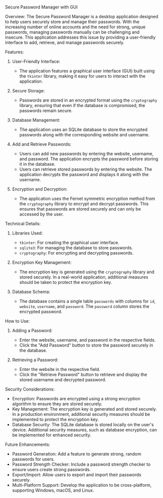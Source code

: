 Secure Password Manager with GUI

 Overview:
The Secure Password Manager is a desktop application designed to help users securely store and manage their passwords. With the increasing number of online accounts and the need for strong, unique passwords, managing passwords manually can be challenging and insecure. This application addresses this issue by providing a user-friendly interface to add, retrieve, and manage passwords securely.

 Features:
1. User-Friendly Interface:
   - The application features a graphical user interface (GUI) built using the `tkinter` library, making it easy for users to interact with the application.

2. Secure Storage:
   - Passwords are stored in an encrypted format using the `cryptography` library, ensuring that even if the database is compromised, the passwords remain secure.

3. Database Management:
   - The application uses an SQLite database to store the encrypted passwords along with the corresponding website and username.

4. Add and Retrieve Passwords:
   - Users can add new passwords by entering the website, username, and password. The application encrypts the password before storing it in the database.
   - Users can retrieve stored passwords by entering the website. The application decrypts the password and displays it along with the username.

5. Encryption and Decryption:
   - The application uses the Fernet symmetric encryption method from the `cryptography` library to encrypt and decrypt passwords. This ensures that passwords are stored securely and can only be accessed by the user.

 Technical Details:
1. Libraries Used:
   - `tkinter`: For creating the graphical user interface.
   - `sqlite3`: For managing the database to store passwords.
   - `cryptography`: For encrypting and decrypting passwords.

2. Encryption Key Management:
   - The encryption key is generated using the `cryptography` library and stored securely. In a real-world application, additional measures should be taken to protect the encryption key.

3. Database Schema:
   - The database contains a single table `passwords` with columns for `id`, `website`, `username`, and `password`. The `password` column stores the encrypted password.

 How to Use:
1. Adding a Password:
   - Enter the website, username, and password in the respective fields.
   - Click the "Add Password" button to store the password securely in the database.

2. Retrieving a Password:
   - Enter the website in the respective field.
   - Click the "Retrieve Password" button to retrieve and display the stored username and decrypted password.

 Security Considerations:
- Encryption: Passwords are encrypted using a strong encryption algorithm to ensure they are stored securely.
- Key Management: The encryption key is generated and stored securely. In a production environment, additional security measures should be implemented to protect the encryption key.
- Database Security: The SQLite database is stored locally on the user's device. Additional security measures, such as database encryption, can be implemented for enhanced security.

 Future Enhancements:
- Password Generation: Add a feature to generate strong, random passwords for users.
- Password Strength Checker: Include a password strength checker to ensure users create strong passwords.
- Export/Import: Allow users to export and import their passwords securely.
- Multi-Platform Support: Develop the application to be cross-platform, supporting Windows, macOS, and Linux.

